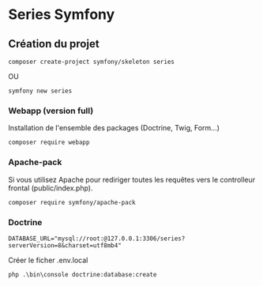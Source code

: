 # Series Symfony

## Création du projet

```shell
composer create-project symfony/skeleton series
```

OU

```shell
symfony new series
```

### Webapp (version full)

Installation de l'ensemble des packages (Doctrine, Twig, Form...)

```shell
composer require webapp
```

### Apache-pack

Si vous utilisez Apache pour rediriger toutes les requêtes vers le controlleur frontal (public/index.php).

```shell
composer require symfony/apache-pack
```

### Doctrine

```dotenv
DATABASE_URL="mysql://root:@127.0.0.1:3306/series?serverVersion=8&charset=utf8mb4"
```


Créer le ficher .env.local

```shell
php .\bin\console doctrine:database:create 
```